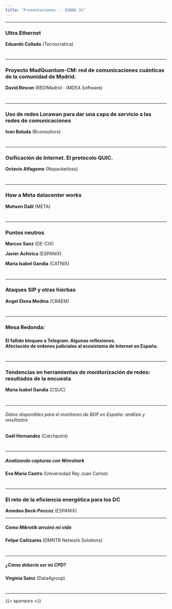 ```yaml
---
title: "Presentaciones -  ESNOG 31"
---
```



---------------------------

### Ultra Ethernet

**Eduardo Collado** (Tecnocratica)

#
---------------------------

### Proyecto MadQuantum-CM: red de comunicaciones cuánticas de la comunidad de Madrid.

**David Rincon**  (REDIMadrid - IMDEA Software)

#
---------------------------

### Uso de redes Lorawan para dar una capa de servicio a las redes de comunicaciones

**Ivan Boluda** (Bconsultors)

#
---------------------------

### Osificación de Internet. El protocolo QUIC.

**Octavio Alfageme** (Nopacketloss)

#
---------------------------


### How a Meta datacenter works

**Mohsen Dalil** (META)

#
---------------------------

### Puntos neutros

**Marcos Sanz** (DE-CIX)

**Javier Achirica** (ESPANIX)

**Maria Isabel Gandia** (CATNIX)


#
---------------------------

### Ataques SIP y otras hierbas

**Angel Elena Medina** (CRAEM)

#
---------------------------


### Mesa Redonda:
###
**El fallido bloqueo a Telegram. Algunas reflexiones.** \
**Afectación de ordenes judiciales al ecosistema de Internet en España.**

#
---------------------------


### Tendencias en herramientas de monitorización de redes: resultados de la encuesta

**Maria Isabel Gandia** (CSUC)

#
---------------------------

######  Datos disponibles para el monitoreo de BGP en España: análisis y resultados

**Gaël Hernandez** (Catchpoint)

#
---------------------------

#####  Analizando capturas con Wireshark

**Eva María Castro** (Universidad Rey Juan Carlos)

#
---------------------------

### El reto de la eficiencia energética para los DC

**Amedeo Beck-Peccoz** (ESPANIX)

---------------------------

#####  Como Mikrotik arruinó mi vida

**Felipe Cañizares** (DMNTR Network Solutions)

#
---------------------------

#####  ¿Cómo debería ser mi CPD? 

**Virginia Sainz** (Data4group)

#
---------------------------


{{< sponsors >}}